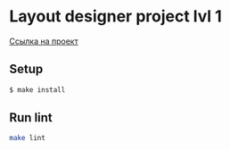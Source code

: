 # Layout designer project lvl 1

[Ссылка на проект](http://berserk-verse.surge.sh)

## Setup

```sh
$ make install
```

## Run lint

```sh
make lint
```
